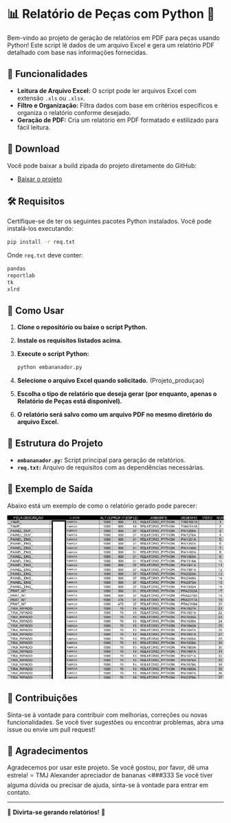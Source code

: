 # 📊 Relatório de Peças com Python 🍌

Bem-vindo ao projeto de geração de relatórios em PDF para peças usando Python! Este script lê dados de um arquivo Excel e gera um relatório PDF detalhado com base nas informações fornecidas.

## 🚀 Funcionalidades

- **Leitura de Arquivo Excel:** O script pode ler arquivos Excel com extensão `.xls` ou `.xlsx`.
- **Filtro e Organização:** Filtra dados com base em critérios específicos e organiza o relatório conforme desejado.
- **Geração de PDF:** Cria um relatório em PDF formatado e estilizado para fácil leitura.

## 📂 Download

Você pode baixar a build zipada do projeto diretamente do GitHub:

- [Baixar o projeto](https://github.com/srfrogui/giacomoListagem/releases)

## 🛠️ Requisitos

Certifique-se de ter os seguintes pacotes Python instalados. Você pode instalá-los executando:

```sh
pip install -r req.txt
```

Onde `req.txt` deve conter:

```
pandas
reportlab 
tk
xlrd
```

## 📝 Como Usar

1. **Clone o repositório ou baixe o script Python.**
2. **Instale os requisitos listados acima.**
3. **Execute o script Python:**

    ```sh
    python embananador.py
    ```

4. **Selecione o arquivo Excel quando solicitado.** (Projeto_produçao)
5. **Escolha o tipo de relatório que deseja gerar (por enquanto, apenas o Relatório de Peças está disponível).**
6. **O relatório será salvo como um arquivo PDF no mesmo diretório do arquivo Excel.**

## 📂 Estrutura do Projeto

- **`embananador.py`:** Script principal para geração de relatórios.
- **`req.txt`:** Arquivo de requisitos com as dependências necessárias.

## 📜 Exemplo de Saída

Abaixo está um exemplo de como o relatório gerado pode parecer:

![Exemplo de Relatório](imagemexemplo.png)

## 💬 Contribuições

Sinta-se à vontade para contribuir com melhorias, correções ou novas funcionalidades. Se você tiver sugestões ou encontrar problemas, abra uma issue ou envie um pull request!

## 👋 Agradecimentos

Agradecemos por usar este projeto. Se você gostou, por favor, dê uma estrela! ⭐
TMJ Alexander apreciador de bananas <###333
Se você tiver alguma dúvida ou precisar de ajuda, sinta-se à vontade para entrar em contato.

---

🍌 **Divirta-se gerando relatórios!** 🍌
